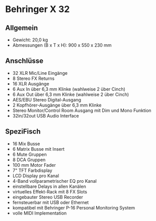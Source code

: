# Behringer X 32

## Allgemein

- Gewicht: 20,0 kg
- Abmessungen (B x T x H): 900 x 550 x 230 mm

## Anschlüsse

- 32 XLR Mic/Line Eingänge
- 8 Stereo FX Returns
- 16 XLR Ausgänge
- 6 Aux In über 6,3 mm Klinke (wahlweise 2 über Cinch)
- 6 Aux Out über 6,3 mm Klinke (wahlweise 2 über Cinch)
- AES/EBU Stereo Digital-Ausgang
- 2 Kopfhörer-Ausgänge über 6,3 mm Klinke
- Stereo Monitor/Control Room Ausgang mit Dim und Mono Funktion
- 32in/32out USB Audio Interface

## SpeziFisch

- 16 Mix Busse
- 6 Matrix Busse mit Insert
- 6 Mute Gruppen
- 8 DCA Gruppen
- 100 mm Motor Fader
- 7" TFT Farbdisplay
- LCD Display pro Kanal
- 4-Band vollparametrischer EQ pro Kanal
- einstellbare Delays in allen Kanälen
- virtuelles Effekt-Rack mit 8 FX Slots
- eingebauter Stereo USB Recorder
- fernsteuerbar mit USB oder Ethernet
- kompatibel mit Behringer P-16 Personal Monitoring System
- volle MIDI Implementation
